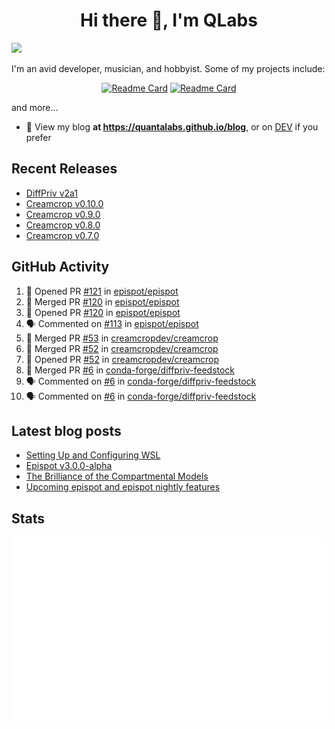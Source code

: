 <h1 align="center">Hi there 👋, I'm QLabs </h1>
<img src="https://i.ibb.co/mbr1j6p/Qlabs.png" width="1000px">

I'm an avid developer, musician, and hobbyist. Some of my projects include:
<p align='center'><a href="https://github.com/Quantalabs/EpiJS"><img src="https://github-readme-stats.vercel.app/api/pin/?username=epispot&amp;repo=EpiJS" alt="Readme Card"></a>
<a href="https://github.com/Quantalabs/NCOVDashboard"><img src="https://github-readme-stats.vercel.app/api/pin/?username=Quantalabs&amp;repo=NCOVDashboard" alt="Readme Card"></a></p>


and more...

- 📜 View my blog **at https://quantalabs.github.io/blog**, or on [DEV](https://dev.to/Quantalabs) if you prefer

## Recent Releases
- [DiffPriv v2a1](https://github.com/Quantalabs/DiffPriv/releases/tag/v2.0.0-alpha1)
- [Creamcrop v0.10.0](https://github.com/creamcropdev/creamcrop/releases/tag/v0.10.0)
- [Creamcrop v0.9.0](https://github.com/creamcropdev/creamcrop/releases/tag/v0.9.0)
- [Creamcrop v0.8.0](https://github.com/creamcropdev/creamcrop/releases/tag/v0.8.0)
- [Creamcrop v0.7.0](https://github.com/creamcropdev/creamcrop/releases/tag/v0.7.0)

## GitHub Activity
<!--START_SECTION:activity-->
1. 💪 Opened PR [#121](https://github.com/epispot/epispot/pull/121) in [epispot/epispot](https://github.com/epispot/epispot)
2. 🎉 Merged PR [#120](https://github.com/epispot/epispot/pull/120) in [epispot/epispot](https://github.com/epispot/epispot)
3. 💪 Opened PR [#120](https://github.com/epispot/epispot/pull/120) in [epispot/epispot](https://github.com/epispot/epispot)
4. 🗣 Commented on [#113](https://github.com/epispot/epispot/issues/113) in [epispot/epispot](https://github.com/epispot/epispot)
5. 🎉 Merged PR [#53](https://github.com/creamcropdev/creamcrop/pull/53) in [creamcropdev/creamcrop](https://github.com/creamcropdev/creamcrop)
6. 🎉 Merged PR [#52](https://github.com/creamcropdev/creamcrop/pull/52) in [creamcropdev/creamcrop](https://github.com/creamcropdev/creamcrop)
7. 💪 Opened PR [#52](https://github.com/creamcropdev/creamcrop/pull/52) in [creamcropdev/creamcrop](https://github.com/creamcropdev/creamcrop)
8. 🎉 Merged PR [#6](https://github.com/conda-forge/diffpriv-feedstock/pull/6) in [conda-forge/diffpriv-feedstock](https://github.com/conda-forge/diffpriv-feedstock)
9. 🗣 Commented on [#6](https://github.com/conda-forge/diffpriv-feedstock/issues/6) in [conda-forge/diffpriv-feedstock](https://github.com/conda-forge/diffpriv-feedstock)
10. 🗣 Commented on [#6](https://github.com/conda-forge/diffpriv-feedstock/issues/6) in [conda-forge/diffpriv-feedstock](https://github.com/conda-forge/diffpriv-feedstock)
<!--END_SECTION:activity-->

## Latest blog posts
<!-- BLOG-POST-LIST:START -->
- [Setting Up and Configuring WSL](https://dev.to/quantalabs/setting-up-and-configuring-wsl-392c)
- [Epispot v3.0.0-alpha](https://dev.to/epispot/epispot-v3-0-0-alpha-5heh)
- [The Brilliance of the Compartmental Models](https://dev.to/quantalabs/the-brilliance-of-the-compartmental-models-1j99)
- [Upcoming epispot and epispot nightly features](https://dev.to/epispot/upcoming-epispot-and-epispot-nightly-features-52ep)
<!-- BLOG-POST-LIST:END -->


## Stats
<p align="center"><img src="https://github.com/Quantalabs/github-stats/raw/master/generated/languages.svg" alt="Language Stats"><br>

